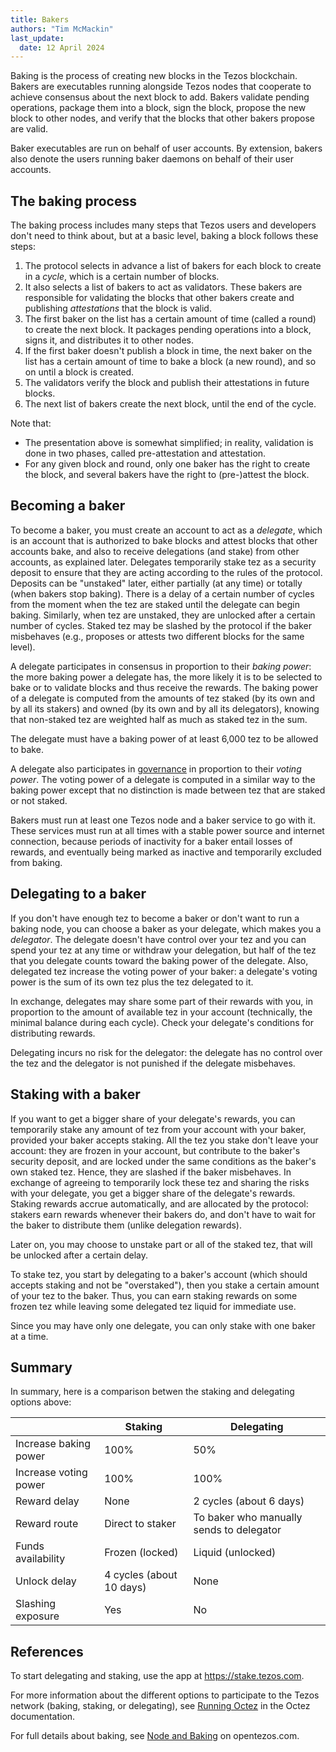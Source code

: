 ```yaml
---
title: Bakers
authors: "Tim McMackin"
last_update:
  date: 12 April 2024
---
```


Baking is the process of creating new blocks in the Tezos blockchain.
Bakers are executables running alongside Tezos nodes that cooperate to achieve consensus about the next block to add.
Bakers validate pending operations, package them into a block, sign the block, propose the new block to other nodes, and verify that the blocks that other bakers propose are valid.

Baker executables are run on behalf of user accounts.
By extension, bakers also denote the users running baker daemons on behalf of their user accounts.

## The baking process

The baking process includes many steps that Tezos users and developers don't need to think about, but at a basic level, baking a block follows these steps:

1. The protocol selects in advance a list of bakers for each block to create in a _cycle_, which is a certain number of blocks.
1. It also selects a list of bakers to act as validators.
These bakers are responsible for validating the blocks that other bakers create and publishing _attestations_ that the block is valid.
1. The first baker on the list has a certain amount of time (called a round) to create the next block.
It packages pending operations into a block, signs it, and distributes it to other nodes.
1. If the first baker doesn't publish a block in time, the next baker on the list has a certain amount of time to bake a block (a new round), and so on until a block is created.
1. The validators verify the block and publish their attestations in future blocks.
1. The next list of bakers create the next block, until the end of the cycle.

Note that:
- The presentation above is somewhat simplified; in reality, validation is done in two phases, called pre-attestation and attestation.
- For any given block and round, only one baker has the right to create the block, and several bakers have the right to (pre-)attest the block.

## Becoming a baker

To become a baker, you must create an account to act as a _delegate_, which is an account that is authorized to bake blocks and attest blocks that other accounts bake, and also to receive delegations (and stake) from other accounts, as explained later.
Delegates temporarily stake tez as a security deposit to ensure that they are acting according to the rules of the protocol.
Deposits can be "unstaked" later, either partially (at any time) or totally (when bakers stop baking).
There is a delay of a certain number of cycles from the moment when the tez are staked until the delegate can begin baking.
Similarly, when tez are unstaked, they are unlocked after a certain number of cycles.
Staked tez may be slashed by the protocol if the baker misbehaves (e.g., proposes or attests two different blocks for the same level).

A delegate participates in consensus in proportion to their _baking power_: the more baking power a delegate has, the more likely it is to be selected to bake or to validate blocks and thus receive the rewards.
The baking power of a delegate is computed from the amounts of tez staked (by its own and by all its stakers) and owned (by its own and by all its delegators), knowing that non-staked tez are weighted half as much as staked tez in the sum.

The delegate must have a baking power of at least 6,000 tez to be allowed to bake.

A delegate also participates in [governance](/architecture/governance) in proportion to their _voting power_.
The voting power of a delegate is computed in a similar way to the baking power except that no distinction is made between tez that are staked or not staked.

Bakers must run at least one Tezos node and a baker service to go with it.
These services must run at all times with a stable power source and internet connection, because periods of inactivity for a baker entail losses of rewards, and eventually being marked as inactive and temporarily excluded from baking.

## Delegating to a baker

If you don't have enough tez to become a baker or don't want to run a baking node, you can choose a baker as your delegate, which makes you a _delegator_.
The delegate doesn't have control over your tez and you can spend your tez at any time or withdraw your delegation, but half of the tez that you delegate counts toward the baking power of the delegate. Also, delegated tez increase the voting power of your baker: a delegate's voting power is the sum of its own tez plus the tez delegated to it.

In exchange, delegates may share some part of their rewards with you, in proportion to the amount of available tez in your account (technically, the minimal balance during each cycle).
Check your delegate's conditions for distributing rewards.

Delegating incurs no risk for the delegator: the delegate has no control over the tez and the delegator is not punished if the delegate misbehaves.

## Staking with a baker

If you want to get a bigger share of your delegate's rewards, you can temporarily stake any amount of tez from your account with your baker, provided your baker accepts staking.
All the tez you stake don't leave your account: they are frozen in your account,
but contribute to the baker's security deposit, and are locked under the same conditions as the baker's own staked tez. Hence, they are slashed if the baker misbehaves.
In exchange of agreeing to temporarily lock these tez and sharing the risks with your delegate, you get a bigger share of the delegate's rewards.
Staking rewards accrue automatically, and are allocated by the protocol: stakers earn rewards whenever their bakers do, and don't have to wait for the baker to distribute them (unlike delegation rewards).

Later on, you may choose to unstake part or all of the staked tez, that will be unlocked after a certain delay.

To stake tez, you start by delegating to a baker's account (which should accepts staking and not be "overstaked"), then you stake a certain amount of your tez to the baker.
Thus, you can earn staking rewards on some frozen tez while leaving some delegated tez liquid for immediate use.

Since you may have only one delegate, you can only stake with one baker at a time.

## Summary

In summary, here is a comparison betwen the staking and delegating options above:

&nbsp; | Staking | Delegating
--- | --- | ---
Increase baking power | 100% | 50%
Increase voting power | 100% | 100%
Reward delay | None | 2 cycles (about 6 days)
Reward route | Direct to staker | To baker who manually sends to delegator
Funds availability | Frozen (locked) | Liquid (unlocked)
Unlock delay | 4 cycles (about 10 days) | None
Slashing exposure | Yes | No

## References

To start delegating and staking, use the app at https://stake.tezos.com.

For more information about the different options to participate to the Tezos network (baking, staking, or delegating), see [Running Octez](https://tezos.gitlab.io/introduction/howtorun.html) in the Octez documentation.

For full details about baking, see [Node and Baking](https://opentezos.com/node-baking/baking/introduction/) on opentezos.com.
